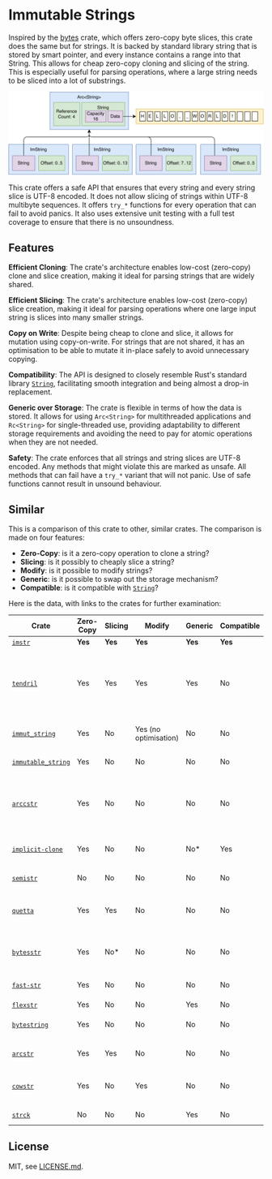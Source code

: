 # Immutable Strings

Inspired by the [bytes](https://docs.rs/bytes) crate, which offers zero-copy
byte slices, this crate does the same but for strings. It is backed by standard
library string that is stored by smart pointer, and every instance contains a
range into that String. This allows for cheap zero-copy cloning and slicing of
the string. This is especially useful for parsing operations, where a large
string needs to be sliced into a lot of substrings.

![Diagram of ImString Internals](diagram.png)

This crate offers a safe API that ensures that every string and every string
slice is UTF-8 encoded. It does not allow slicing of strings within UTF-8
multibyte sequences. It offers `try_*` functions for every operation that can
fail to avoid panics. It also uses extensive unit testing with a full test
coverage to ensure that there is no unsoundness.

## Features

**Efficient Cloning**: The crate's architecture enables low-cost (zero-copy)
clone and slice creation, making it ideal for parsing strings that are widely
shared.

**Efficient Slicing**: The crate's architecture enables low-cost (zero-copy)
slice creation, making it ideal for parsing operations where one large input
string is slices into many smaller strings.

**Copy on Write**: Despite being cheap to clone and slice, it allows for
mutation using copy-on-write. For strings that are not shared, it has an
optimisation to be able to mutate it in-place safely to avoid unnecessary
copying.

**Compatibility**: The API is designed to closely resemble Rust's standard
library [`String`], facilitating smooth integration and being almost a drop-in
replacement.

**Generic over Storage**: The crate is flexible in terms of how the data is
stored.  It allows for using `Arc<String>` for multithreaded applications and
`Rc<String>` for single-threaded use, providing adaptability to different
storage requirements and avoiding the need to pay for atomic operations when
they are not needed.

**Safety**: The crate enforces that all strings and string slices are UTF-8
encoded. Any methods that might violate this are marked as unsafe. All methods
that can fail have a `try_*` variant that will not panic. Use of safe functions
cannot result in unsound behaviour.

## Similar

This is a comparison of this crate to other, similar crates. The comparison is
made on four features:

- **Zero-Copy**: is it a zero-copy operation to clone a string?
- **Slicing**: is it possibly to cheaply slice a string?
- **Modify**: is it possible to modify strings?
- **Generic**: is it possible to swap out the storage mechanism?
- **Compatible**: is it compatible with [`String`]?

Here is the data, with links to the crates for further examination:

| Crate | Zero-Copy | Slicing | Modify | Generic | Compatible | Notes |
| --- | --- | --- | --- | --- | --- | --- |
| [`imstr`] | **Yes** | **Yes** | **Yes** | **Yes** | **Yes** | This crate. |
| [`tendril`] | Yes | Yes | Yes | Yes | No | Complex implementation. API not quite compatible with [`String`], but otherwise closest to what this crate does. |
| [`immut_string`] | Yes | No | Yes (no optimisation) | No | No | Simply a wrapper around `Arc<String>`. |
| [`immutable_string`] | Yes | No | No | No | No | Wrapper around `Arc<str>`. |
| [`arccstr`] | Yes | No | No | No | No | Not UTF-8 (Null-terminated C string). Hand-written `Arc` implementation. |
| [`implicit-clone`] | Yes | No | No | No\* | Yes | Immutable string library. Has `sync` and `unsync` variants. |
| [`semistr`] | No | No | No | No | No | Stores short strings inline. |
| [`quetta`] | Yes | Yes | No | No | No | Wrapper around `Arc<String>` that can be sliced. |
| [`bytesstr`] | Yes | No\* | No | No | No | Wrapper around `Bytes`. Cannot be directly sliced. |
| [`fast-str`] | Yes | No | No | No | No | Looks like there could be some unsafety. |
| [`flexstr`] | Yes | No | No | Yes | No | |
| [`bytestring`] | Yes | No | No | No | No | Wrapper around `Bytes`. Used by `actix`. |
| [`arcstr`] | Yes | Yes | No | No | No | Can store string literal as `&'static str`. |
| [`cowstr`] | Yes | No | Yes | No | No | Reimplements `Arc`, custom allocation strategy. |
| [`strck`] | No | No | No | Yes | No | Typechecked string library. |

## License

MIT, see [LICENSE.md](LICENSE.md).

[`imstr`]: https://crates.io/crates/imstr
[`tendril`]: https://crates.io/crates/tendril
[`immut_string`]: https://crates.io/crates/immut_string
[`immutable_string`]: https://crates.io/crates/immutable_string
[`arccstr`]: https://crates.io/crates/arccstr
[`implicit-clone`]: https://crates.io/crates/implicit-clone
[`semistr`]: https://crates.io/crates/semistr
[`quetta`]: https://crates.io/crates/quetta
[`bytesstr`]: https://crates.io/crates/bytesstr
[`fast-str`]: https://crates.io/crates/fast-str
[`flexstr`]: https://crates.io/crates/flexstr
[`bytestring`]: https://crates.io/crates/bytestring
[`arcstr`]: https://crates.io/crates/arcstr
[`cowstr`]: https://crates.io/crates/cowstr
[`strck`]: https://crates.io/crates/strck
[`String`]: https://doc.rust-lang.org/std/string/struct.String.html


